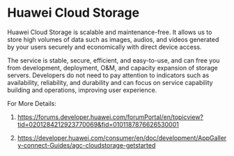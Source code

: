 # Huawei Cloud Storage

Huawei Cloud Storage is scalable and maintenance-free. It allows us to store high volumes of data such as images, audios, and videos generated by your users securely and economically with direct device access.

The service is stable, secure, efficient, and easy-to-use, and can free you from development, deployment, O&M, and capacity expansion of storage servers. Developers do not need to pay attention to indicators such as availability, reliability, and durability and can focus on service capability building and operations, improving user experience.


For More Details:

1) https://forums.developer.huawei.com/forumPortal/en/topicview?tid=0201284212923770069&fid=0101187876626530001

2) https://developer.huawei.com/consumer/en/doc/development/AppGallery-connect-Guides/agc-cloudstorage-getstarted

